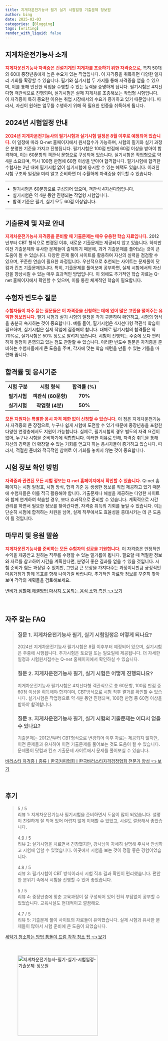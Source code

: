 ```yaml
---
title: 지게차운전기능사 필기 실기 시험일정 기출문제 정보원
author: bing
date: 2025-02-03
categories: [Blogging]
tags: [writing]
render_with_liquid: false
---
```



<h2 id='지게차운전기능사_소개'>지게차운전기능사 소개</h2>

<p><b><span style="color: #ee2323;">지게차운전기능사 자격증은 건설기계인 지게차를 조종하기 위한 자격증으로,<span></b> 특히 50대와 60대 중장년층에게 높은 수요가 있는 직업입니다. 이 자격증을 취득하면 다양한 일자리 기회를 확장할 수 있습니다. 필기와 실기시험 두 가지를 통해 자격증을 얻을 수 있으며, 이를 통해 안전한 작업을 수행할 수 있는 능력을 증명하게 됩니다. 필기시험은 4지선다형 객관식으로 진행되며, 실기시험은 실제 지게차를 조종해보는 작업형 시험입니다. 이 자격증이 특히 중요한 이유는 취업 시장에서의 수요가 증가하고 있기 때문입니다. 따라서, 자신이 원하는 업무를 수행하기 위해 꼭 필요한 인증을 취득하게 됩니다.</p>

<h2 id='2024년_시험일정'>2024년 시험일정 안내</h2>

<p><b><span style="color: #ee2323;">2024년 지게차운전기능사의 필기시험과 실기시험 일정은 8월 이후로 예정되어 있습니다.<span></b> 이 일정에 따라 Q-net 홈페이지에서 원서접수가 가능하며, 시험의 필기와 실기 과정은 분명한 기준을 가지고 진행됩니다. 필기시험은 100점 만점에 60점 이상을 받아야 합격하며, 이는 60문항의 객관식 문항으로 구성되어 있습니다. 실기시험은 작업형으로 약 4분 소요되며, 역시 100점 만점에 60점 이상을 받아야 합격합니다. 필기시험에 합격한 수험자는 2년 내에 필기시험 없이 실기시험에 응시할 수 있는 혜택도 있습니다. 이러한 시험 구조와 일정을 미리 알고 준비하면 더 수월하게 자격증을 취득할 수 있습니다.</p>

<hr />

<ul>
    <li>필기시험은 60문항으로 구성되어 있으며, 객관식 4지선다형입니다.</li>
    <li>실기시험은 약 4분 동안 진행되는 작업형 시험입니다.</li>
    <li>합격 기준은 필기, 실기 모두 60점 이상입니다.</li>
</ul>

<hr />

<h2 id='기출문제_및_자료'>기출문제 및 자료 안내</h2>

<p><b><span style="color: #ee2323;">지게차운전기능사 자격증을 준비할 때 기출문제는 매우 유용한 학습 자료입니다.<span></b> 2012년부터 CBT 형식으로 변경된 이후, 새로운 기출문제는 제공되지 않고 있습니다. 하지만 이전 기출문제와 유사한 문제들이 출제되기 때문에, 과거 기출문제를 풀어보는 것이 큰 도움이 될 수 있습니다. 다양한 문제 풀이 사이트를 활용하여 자신의 실력을 점검할 수 있으며, 꾸준한 연습이 필요한 과정입니다. 우선적으로 추천되는 사이트는 문제풀이 닷컴과 킨즈 기출문제입니다. 특히, 기출문제를 풀어보며 공부하면, 실제 시험에서의 자신감을 향상시킬 수 있는 매우 효과적인 방법입니다. 이 외에도 추가적인 학습 자료는 Q-net 홈페이지에서 확인할 수 있으며, 이를 통한 체계적인 학습이 필요합니다.</p>

<h2 id='수험자_빈도수_질문'>수험자 빈도수 질문</h2>

<p><b><span style="color: #ee2323;">수험자들이 자주 묻는 질문들은 이 자격증을 신청하는 데에 있어 많은 고민을 덜어주는 유익한 정보입니다.<span></b> 필기 시험과 실기 시험의 일정을 각기 구분하여 확인하고, 시험의 형식을 충분히 숙지하는 것이 중요합니다. 예를 들어, 필기시험은 4지선다형 객관식 학습이 필요하며, 실기시험은 실제 작업에 집중해야 합니다. 대체로 필기시험의 합격률은 약 70%로, 실기시험은 50% 정도로 알려져 있습니다. 시험이 진행되는 주중에 보다 편리하게 일정이 운영되고 있는 점도 관찰할 수 있습니다. 이러한 빈도수 질문은 자격증을 준비하는 수험자들에게 큰 도움을 주며, 각자에 맞는 학습 패턴을 만들 수 있는 기틀을 마련해 줍니다.</p>

<h2 id='합격률_및_응시기준'>합격률 및 응시기준</h2>

<table>
    <tr>
        <td style="text-align: center; height: 17px;"><b>시험 구분</b></td>
        <td style="text-align: center; height: 17px;"><b>시험 형식</b></td>
        <td style="text-align: center; height: 17px;"><b>합격률 (%)</b></td>
    </tr>
    <tr>
        <td style="text-align: center; height: 17px;"><b>필기시험</b></td>
        <td style="text-align: center; height: 17px;"><b>객관식 (60문항)</b></td>
        <td style="text-align: center; height: 17px;"><b>70%</b></td>
    </tr>
    <tr>
        <td style="text-align: center; height: 17px;"><b>실기시험</b></td>
        <td style="text-align: center; height: 17px;"><b>작업형 (4분)</b></td>
        <td style="text-align: center; height: 17px;"><b>50%</b></td>
    </tr>
</table>

<p><b><span style="color: #ee2323;">모든 지원자는 특별한 응시 자격 제한 없이 신청할 수 있습니다.<span></b> 이 점은 지게차운전기능사 자격증의 큰 장점으로, 누구나 쉽게 시험에 도전할 수 있기 때문에 중장년층을 포함한 다양한 연령층에서도 지원이 가능합니다. 실제로, 필기시험의 경우 별도의 자격 요건이 없어, 누구나 시험을 준비하기에 적합합니다. 이러한 이유로 인해, 자격증 취득을 통해 자신의 경력을 더 확장할 수 있는 기회를 얻고자 하는 응시자들이 증가하고 있습니다. 따라서, 적절한 준비와 적극적인 참여로 이 기회를 놓치지 않는 것이 중요합니다.</p>

<h2 id='시험_정보_확인'>시험 정보 확인 방법</h2>

<p><b><span style="color: #ee2323;">자격증과 관련된 모든 시험 정보는 Q-net 홈페이지에서 확인할 수 있습니다.<span></b> Q-net 홈페이지는 시험 일정표, 시험 방식, 합격 기준 등 생생한 정보를 직접 제공하고 있기 때문에 수험자들은 이를 적극 활용해야 합니다. 기출문제나 해설을 제공하는 다양한 사이트와 함께 연계하여 학습할 경우, 보다 효과적으로 준비할 수 있습니다. 계획적으로 시간 관리를 하면서 필요한 정보를 찾아간다면, 자격증 취득의 기회를 높일 수 있습니다. 이는 단순히 시험에 합격하는 차원을 넘어, 실제 직무에서도 효율성을 증대시키는 데 큰 도움이 될 것입니다.</p>

<h2 id='마무리_앱해'>마무리 및 응원 말씀</h2>

<p><b><span style="color: #ee2323;">지게차운전기능사를 준비하는 모든 수험자의 성공을 기원합니다.<span></b> 이 자격증은 안정적인 수익을 제공받고 원하는 직무를 수행할 수 있는 밑거름이 됩니다. 필요할 때 적절한 정보와 자료를 참고하여 시간을 계획한다면, 분명히 좋은 결과를 얻을 수 있을 것입니다. 시험 준비가 힘든 과정일 수 있지만, 그만큼 큰 보상을 가져다주는 과정이니만큼 긍정적인 마음가짐과 함께 목표를 향해 나아가길 바랍니다. 추가적인 자료와 정보를 꾸준히 찾아보며 각각의 계획들을 검토해보세요.</p>


<p><a class="click-button" title="변비가 심할때 해결방법 마사지 도움되는 음식 소화 촉진" href="https://adkhouse.github.io/posts/%EB%B3%80%EB%B9%84%EA%B0%80-%EC%8B%AC%ED%95%A0%EB%95%8C-%ED%95%B4%EA%B2%B0%EB%B0%A9%EB%B2%95-%EB%A7%88%EC%82%AC%EC%A7%80-%EB%8F%84%EC%9B%80%EB%90%98%EB%8A%94-%EC%9D%8C%EC%8B%9D-%EC%86%8C%ED%99%94-%EC%B4%89%EC%A7%84/" rel="dofollow">변비가 심할때 해결방법 마사지 도움되는 음식 소화 촉진 👈 보기</a></p><br>
<h2 id='자주_찾는_FAQ'>자주 찾는 FAQ</h2>
<div itemscope="" itemtype="https://schema.org/FAQPage"> 
<blockquote> 
<div itemscope="" itemprop="mainEntity" itemtype="https://schema.org/Question"> 
<h3 itemprop="name">질문 1. 지게차운전기능사 필기, 실기 시험일정은 어떻게 되나요?</h3> 
<div itemscope="" itemprop="acceptedAnswer" itemtype="https://schema.org/Answer"> 
<span itemprop="text"> 
<p>2024년 지게차운전기능사 필기시험은 8월 이후부터 예정되어 있으며, 실기시험은 주중에 시행됩니다. 추가시험은 토요일 또는 일요일에 제공됩니다. 더 자세한 일정과 시험원서접수는 Q-net 홈페이지에서 확인하실 수 있습니다.</p> 
</span> 
</div> 
</div> 

<div itemscope="" itemprop="mainEntity" itemtype="https://schema.org/Question"> 
<h3 itemprop="name">질문 2. 지게차운전기능사 필기, 실기 시험은 어떻게 진행되나요?</h3> 
<div itemscope="" itemprop="acceptedAnswer" itemtype="https://schema.org/Answer"> 
<span itemprop="text"> 
<p>지게차운전기능사 필기시험은 4지선다형 객관식으로 총 60문항, 100점 만점 중 60점 이상을 획득해야 합격이며, CBT방식으로 시험 직후 결과를 확인할 수 있습니다. 실기시험은 작업형으로 약 4분 동안 진행되며, 100점 만점 중 60점 이상을 받아야 합격합니다.</p> 
</span> 
</div> 
</div> 

<div itemscope="" itemprop="mainEntity" itemtype="https://schema.org/Question"> 
<h3 itemprop="name">질문 3. 지게차운전기능사 필기, 실기 시험의 기출문제는 어디서 얻을 수 있나요?</h3> 
<div itemscope="" itemprop="acceptedAnswer" itemtype="https://schema.org/Answer"> 
<span itemprop="text"> 
<p>기출문제는 2012년부터 CBT형식으로 변경되어 이후 자료는 제공되지 않지만, 이전 문제들과 유사하여 이전 기출문제를 풀어보는 것도 도움이 될 수 있습니다. 문제풀이 닷컴과 킨즈 기출문제 사이트에서 문제를 풀어보실 수 있습니다.</p> 
</span> 
</div> 
</div> 

</blockquote> 
</div>
<p><a class="click-button" title="바리스타 자격증ㅣ종류ㅣ한국커피협회ㅣ한국바리스타자격검정협회 전문가 양성" href="https://adkhouse.github.io/posts/%EB%B0%94%EB%A6%AC%EC%8A%A4%ED%83%80-%EC%9E%90%EA%B2%A9%EC%A6%9D%E3%85%A3%EC%A2%85%EB%A5%98%E3%85%A3%ED%95%9C%EA%B5%AD%EC%BB%A4%ED%94%BC%ED%98%91%ED%9A%8C%E3%85%A3%ED%95%9C%EA%B5%AD%EB%B0%94%EB%A6%AC%EC%8A%A4%ED%83%80%EC%9E%90%EA%B2%A9%EA%B2%80%EC%A0%95%ED%98%91%ED%9A%8C-%EC%A0%84%EB%AC%B8%EA%B0%80-%EC%96%91%EC%84%B1/" rel="dofollow">바리스타 자격증ㅣ종류ㅣ한국커피협회ㅣ한국바리스타자격검정협회 전문가 양성 👈 보기</a></p><br>
<h2 id='후기'>후기</h2>
<div itemscope itemtype="https://schema.org/Product">
  <blockquote>
  <div itemprop="review" itemscope itemtype="https://schema.org/Review">
      <div itemprop="reviewRating" itemscope itemtype="https://schema.org/Rating"> <span itemprop="ratingValue">5</span> / <span itemprop="bestRating">5</span> </div>
      <span itemprop="reviewBody">리뷰 1: 지게차운전기능사 필기시험을 준비하면서 도움이 많이 되었습니다. 설명이 친절하게 잘 되어 있어 어렵지 않게 이해할 수 있었고, 시설도 깔끔해서 좋았습니다.</span>
  </div>
  <br>
  <div itemprop="review" itemscope itemtype="https://schema.org/Review">
      <div itemprop="reviewRating" itemscope itemtype="https://schema.org/Rating"> <span itemprop="ratingValue">4.9</span> / <span itemprop="bestRating">5</span> </div>
      <span itemprop="reviewBody">리뷰 2: 실기시험을 치르면서 긴장했지만, 강사님이 자세히 설명해 주셔서 안심하고 시험에 임할 수 있었습니다. 이곳에서 시험을 보는 것이 정말 좋은 경험이었습니다.</span>
  </div>
  <br>
  <div itemprop="review" itemscope itemtype="https://schema.org/Review">
      <div itemprop="reviewRating" itemscope itemtype="https://schema.org/Rating"> <span itemprop="ratingValue">4.8</span> / <span itemprop="bestRating">5</span> </div>
      <span itemprop="reviewBody">리뷰 3: 필기시험이 CBT 방식이라서 시험 직후 결과 확인이 편리했습니다. 편안한 분위기 속에서 시험을 진행할 수 있어 좋았습니다.</span>
  </div>
  <br>
  <div itemprop="review" itemscope itemtype="https://schema.org/Review">
      <div itemprop="reviewRating" itemscope itemtype="https://schema.org/Rating"> <span itemprop="ratingValue">5</span> / <span itemprop="bestRating">5</span> </div>
      <span itemprop="reviewBody">리뷰 4: 중장년층에 맞춘 교육과정이 잘 구성되어 있어 전혀 부담없이 공부할 수 있었습니다. 교육시설도 현대적이고 깔끔해요.</span>
  </div>
  <br>
  <div itemprop="review" itemscope itemtype="https://schema.org/Review">
      <div itemprop="reviewRating" itemscope itemtype="https://schema.org/Rating"> <span itemprop="ratingValue">4.7</span> / <span itemprop="bestRating">5</span> </div>
      <span itemprop="reviewBody">리뷰 5: 기출문제 풀이 사이트의 자료들이 유익했습니다. 실제 시험과 유사한 문제들이 많아서 시험 준비에 큰 도움이 되었습니다.</span>
  </div>
  </blockquote>
</div>
<p><a class="click-button" title="세탁기 청소하는 방법 통돌이 드럼 각각 청소 팁" href="https://adkhouse.github.io/posts/%EC%84%B8%ED%83%81%EA%B8%B0-%EC%B2%AD%EC%86%8C%ED%95%98%EB%8A%94-%EB%B0%A9%EB%B2%95-%ED%86%B5%EB%8F%8C%EC%9D%B4-%EB%93%9C%EB%9F%BC-%EA%B0%81%EA%B0%81-%EC%B2%AD%EC%86%8C-%ED%8C%81/" rel="dofollow">세탁기 청소하는 방법 통돌이 드럼 각각 청소 팁 👈 보기</a></p><br>
<figure class="image"><img src="https://adkhouse.github.io/assets/img/thumbnail/지게차운전기능사-필기-실기-시험일정-기출문제-정보원.webp" alt="지게차운전기능사-필기-실기-시험일정-기출문제-정보원" width="256" height="256"></figure>